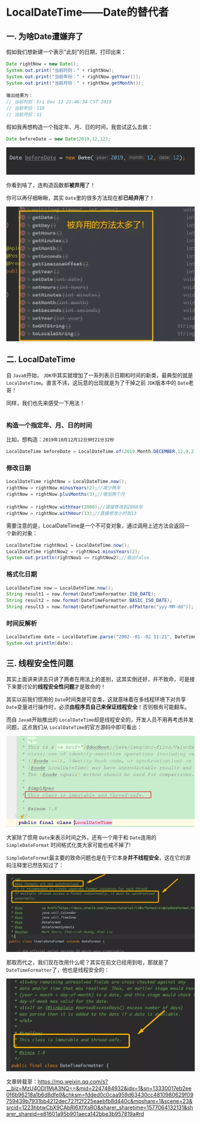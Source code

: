 

# LocalDateTime——Date的替代者

## 一. 为啥Date遭嫌弃了

假如我们想新建一个表示"此刻"的日期，打印出来：

```java
Date rightNow = new Date();
System.out.print("当前时刻：" + rightNow);
System.out.print("当前年份：" + rightNow.getYear());
System.out.print("当前月份：" + rightNow.getMonth());

输出结果为：
// 当前时刻：Fri Dec 13 21:46:34 CST 2019
// 当前年份：119
// 当前月份：11
```

假如我再想构造一个指定年、月、日的时间，我尝试这么去做：

```java
Date beforeDate = new Date(2019,12,12);
```

![](../images/69.png)

你看到啥了，连构造函数都**被弃用**了！

你可以再仔细瞅瞅，其实 `Date`里的很多方法现在都**已经弃用**了！

![](../images/70.png)



## 二. LocalDateTime

自 `Java8`开始， `JDK`中其实就增加了一系列表示日期和时间的新类，最典型的就是 `LocalDateTime`。直言不讳，这玩意的出现就是为了干掉之前 `JDK`版本中的 `Date`老哥！

同样，我们也先来感受一下用法！

```java

```

### 构造一个指定年、月、日的时间

比如，想构造：`2019年10月12月12日9时21分32秒`

```java
LocalDateTime beforeDate = LocalDateTime.of(2019,Month.DECEMBER,12,9,21,32);
```

### 修改日期

```java
LocalDateTime rightNow = LocalDateTime.now();
rightNow = rightNow.minusYears(2);//减少两年
rightNow = rightNow.plusMonths(3);//增加两个月

rightNow = rightNow.withYear(2008);//直接修改到2008年
rightNow = rightNow.withHour(13);//直接修改小时到13
```

需要注意的是，LocalDateTime是一个不可变对象，通过调用上述方法会返回一个新的对象：

```java
LocalDateTime rightNow1 = LocalDateTime.now();
LocalDateTime rightNow2 = rightNow1.minusYears(2);
System.out.println(rightNow1 == rightNow2);//输出false
```

### 格式化日期

```java
LocalDateTime now = LocalDateTime.now();
String result1 = now.format(DateTimeFormatter.ISO_DATE); 
String result2 = now.format(DateTimeFormatter.BASIC_ISO_DATE);
String result3 = now.format(DateTimeFormatter.ofPattern("yyy-MM-dd"));
```

### 时间反解析

```java
LocalDateTime date = LocalDateTime.parse("2002--01--02 11:21", DateTimeFormatter.ofPattern("yyyy--MM--dd HH:mm"));
System.out.println(date);
```



## 三. 线程安全性问题

其实上面讲来讲去只讲了两者在用法上的差别，这其实倒还好，并不致命，可是接下来要讨论的**线程安全性问题**才是致命的！

其实以前我们惯用的 `Date`时间类是可变类，这就意味着在多线程环境下对共享 `Date`变量进行操作时，必须**由程序员自己来保证线程安全**！否则极有可能翻车。

而自 `Java8`开始推出的 `LocalDateTime`却是线程安全的，开发人员不用再考虑并发问题，这点我们从 `LocalDateTime`的官方源码中即可看出：

![](../images/71.png)

大家除了惯用 `Date`来表示时间之外，还有一个用于和 `Date`连用的 `SimpleDateFormat` 时间格式化类大家可能也戒不掉了!

`SimpleDateFormat`最主要的致命问题也是在于它本身**并不线程安全**，这在它的源码注释里已然告知过了：

![](../images/72.png)

那取而代之，我们现在改用什么呢？其实在前文已经用到啦，那就是了 `DateTimeFormatter`了，他也是线程安全的：

![](../images/73.png)

文章转载至：<https://mp.weixin.qq.com/s?__biz=MzU4ODI1MjA3NQ==&mid=2247484932&idx=1&sn=13330017eb2ee0f6b96218a1b6d8dfe9&chksm=fdded0c0caa959d63430cc4810980629f09759439b7931bb4212dec727f2f225eaebfb8d440c&mpshare=1&scene=23&srcid=1223hbtwCbX9CAbRI6XfXsRO&sharer_sharetime=1577064132131&sharer_shareid=e81601a95b901aeca142bbe3b957819a#rd>